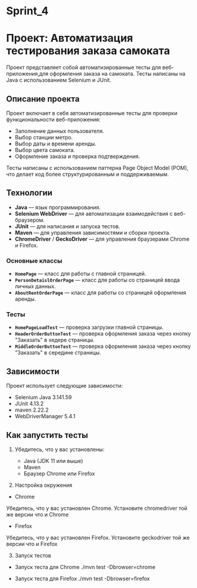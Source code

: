 # Sprint_4
# Проект: Автоматизация тестирования заказа самоката

Проект представляет собой автоматизированные тесты для веб-приложения,для оформления заказа на самоката. Тесты написаны на Java с использованием Selenium и JUnit.

## Описание проекта

Проект включает в себя автоматизированные тесты для проверки функциональности веб-приложения:
- Заполнение данных пользователя.
- Выбор станции метро.
- Выбор даты и времени аренды.
- Выбор цвета самоката.
- Оформление заказа и проверка подтверждения.

Тесты написаны с использованием паттерна Page Object Model (POM), что делает код более структурированным и поддерживаемым.

## Технологии

- **Java** — язык программирования.
- **Selenium WebDriver** — для автоматизации взаимодействия с веб-браузером.
- **JUnit** — для написания и запуска тестов.
- **Maven** — для управления зависимостями и сборки проекта.
- **ChromeDriver** / **GeckoDriver** — для управления браузерами Chrome и Firefox.

### Основные классы

- **`HomePage`** — класс для работы с главной страницей.
- **`PersonDetaislOrderPage`** — класс для работы со страницей ввода личных данных.
- **`AboutRentOrderPage`** — класс для работы со страницей оформления аренды.

### Тесты

- **`HomePageLoadTest`** — проверка загрузки главной страницы.
- **`HeaderOrderButtonTest`** — проверка оформления заказа через кнопку "Заказать" в хедере страницы.
- **`MiddleOrderButtonTest`** — проверка оформления заказа через кнопку "Заказать" в середине страницы.

## Зависимости

Проект использует следующие зависимости:

- Selenium Java 3.141.59
- JUnit 4.13.2
- maven 2.22.2
- WebDriverManager 5.4.1


## Как запустить тесты

1. Убедитесь, что у вас установлены:
   - Java (JDK 11 или выше)
   - Maven
   - Браузер Chrome или Firefox

2. Настройка окружения

- Chrome

Убедитесь, что у вас установлен Chrome.
Установите chromedriver той же версии что и Chrome

- Firefox

Убедитесь, что у вас установлен Firefox.
Установите geckodriver той же версии что и Firefox

3. Запуск тестов

- Запуск теста для Chrome
./mvn test -Dbrowser=chrome


- Запуск теста для Firefox
./mvn test -Dbrowser=firefox
